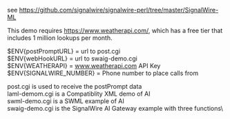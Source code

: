 see https://github.com/signalwire/signalwire-perl/tree/master/SignalWire-ML

This demo requires https://www.weatherapi.com/, which has a free tier that includes 1 million lookups per month.

$ENV{postPromptURL}     = url to post.cgi\
$ENV{webHookURL}        = url to swaig-demo.cgi\
$ENV{WEATHERAPI}        = www.weatherapi.com API Key\
$ENV{SIGNALWIRE_NUMBER} = Phone number to place calls from


post.cgi is used to receive the postPrompt data\
laml-demom.cgi is a Compatiblity XML demo of AI\
swml-demo.cgi is a SWML example of AI\
swaig-demo.cgi is the SignalWire AI Gateway example with three functions\
